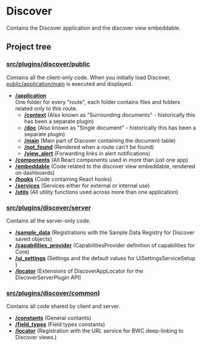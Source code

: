 # Discover

Contains the Discover application and the discover view embeddable.

## Project tree

### [src/plugins/discover/public](./public)

Contains all the client-only code. When you initially load Discover, [public/application/main](./public/application/main) is executed and displayed. 

* **[/application](./public/application)** \
One folder for every "route", each folder contains files and folders related only to this route.
  * **[/context](./public/application/context)** (Also known as "Surrounding documents" - historically this has been a separate plugin)
  * **[/doc](./public/application/doc)** (Also known as "Single document" - historically this has been a separate plugin)
  * **[/main](./public/application/main)** (Main part of Discover containing the document table)
  * **[/not_found](./public/application/not_found)** (Rendered when a route can't be found)
  * **[/view_alert](./public/application/view_alert)** (Forwarding links in alert notifications)
* **[/components](./public/components)** (All React components used in more than just one app)
* **[/embeddable](./public/embeddable)** (Code related to the discover view embeddable, rendered on dashboards)
* **[/hooks](./public/hooks)** (Code containing React hooks)
* **[/services](./public/services)** (Services either for external or internal use)
* **[/utils](./public/utils)** (All utility functions used across more than one application)

### [src/plugins/discover/server](./server)

Contains all the server-only code.

* **[/sample_data](./server/sample_data)** (Registrations with the Sample Data Registry for Discover saved objects)
* **[/capabilities_provider](./server/capabilities_provider.ts)** (CapabilitiesProvider definition of capabilities for Core)
* **[/ui_settings](./server/ui_settings.ts)** (Settings and the default values for UiSettingsServiceSetup )
* **[/locator](./server/locator)** (Extensions of DiscoverAppLocator for the DiscoverServerPlugin API)

### [src/plugins/discover/common](./common))

Contains all code shared by client and server.

* **[/constants](./common/constants.ts)** (General contants)
* **[/field_types](./common/field_types.ts)** (Field types constants)
* **[/locator](./common/locator)** (Registration with the URL service for BWC deep-linking to Discover views.)
